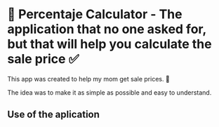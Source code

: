 # 🤩 Percentaje Calculator - The application that no one asked for, but that will help you calculate the sale price ✅

This app was created to help my mom get sale prices. 🤗

The idea was to make it as simple as possible and easy to understand.

## Use of the aplication
